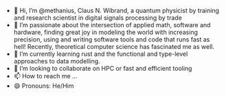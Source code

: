 - 👋 Hi, I’m @methanius, Claus N. Wibrand, a quantum physicist by training and research scientist in digital signals processing by trade
- 👀 I’m passionate about the intersection of applied math, software and hardware, finding great joy in modeling the world with increasing precision, using and writing software tools and code that runs fast as hell! Recently, theoretical computer science has fascinated me as well.
- 🌱 I’m currently learning rust and the functional and type-level approaches to data modelling.
- 💞️ I’m looking to collaborate on HPC or fast and efficient tooling
- 📫 How to reach me ...
- 😄 Pronouns: He/Him

<!---
methanius/methanius is a ✨ special ✨ repository because its `README.md` (this file) appears on your GitHub profile.
You can click the Preview link to take a look at your changes.
--->
